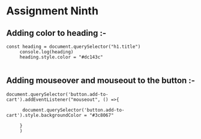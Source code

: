 # Assignment Ninth

## Adding color to heading :-

```
const heading = document.querySelector("h1.title")
     console.log(heading)
     heading.style.color = "#dc143c"
     

```

## Adding mouseover and mouseout to the button :-

```
document.querySelector('button.add-to-cart').addEventListener("mouseout", () =>{
        
      document.querySelector('button.add-to-cart').style.backgroundColor = "#3c8067"

     }
     )
     

```


